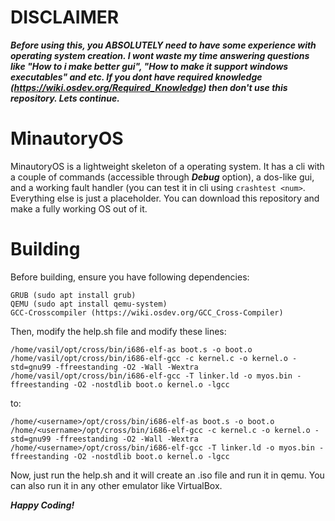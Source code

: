 # DISCLAIMER
***Before using this, you ABSOLUTELY need to have some experience with operating system creation.
I wont waste my time answering questions like "How to i make better gui", "How to make it support windows executables" and etc.
If you dont have required knowledge (https://wiki.osdev.org/Required_Knowledge) then don't use this repository. Lets continue.***
# MinautoryOS
MinautoryOS is a lightweight skeleton of a operating system. It has a cli with a couple of commands (accessible through ***Debug*** option), a dos-like gui, and a working fault handler (you can test it in cli using ```crashtest <num>```. Everything else is just a placeholder. You can download this repository and make a fully working OS out of it.
# Building
Before building, ensure you have following dependencies:
```
GRUB (sudo apt install grub)
QEMU (sudo apt install qemu-system)
GCC-Crosscompiler (https://wiki.osdev.org/GCC_Cross-Compiler)
```
Then, modify the help.sh file and modify these lines:
```
/home/vasil/opt/cross/bin/i686-elf-as boot.s -o boot.o
/home/vasil/opt/cross/bin/i686-elf-gcc -c kernel.c -o kernel.o -std=gnu99 -ffreestanding -O2 -Wall -Wextra
/home/vasil/opt/cross/bin/i686-elf-gcc -T linker.ld -o myos.bin -ffreestanding -O2 -nostdlib boot.o kernel.o -lgcc
```
to:
```
/home/<username>/opt/cross/bin/i686-elf-as boot.s -o boot.o
/home/<username>/opt/cross/bin/i686-elf-gcc -c kernel.c -o kernel.o -std=gnu99 -ffreestanding -O2 -Wall -Wextra
/home/<username>/opt/cross/bin/i686-elf-gcc -T linker.ld -o myos.bin -ffreestanding -O2 -nostdlib boot.o kernel.o -lgcc
```
Now, just run the help.sh and it will create an .iso file and run it in qemu. You can also run it in any other emulator like VirtualBox.

***Happy Coding!***

